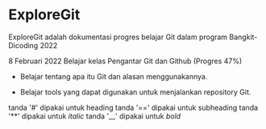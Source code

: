 # ExploreGit
ExploreGit adalah dokumentasi progres belajar Git dalam program Bangkit-Dicoding 2022

8 Februari 2022
Belajar kelas Pengantar Git dan Github (Progres 47%)

* Belajar tentang apa itu Git dan alasan menggunakannya.

* Belajar tools yang dapat digunakan untuk menjalankan repository Git.

tanda '#' dipakai untuk heading
tanda '==' dipakai untuk subheading
tanda '**' dipakai untuk *italic*
tanda '__' dipakai untuk _bold_
